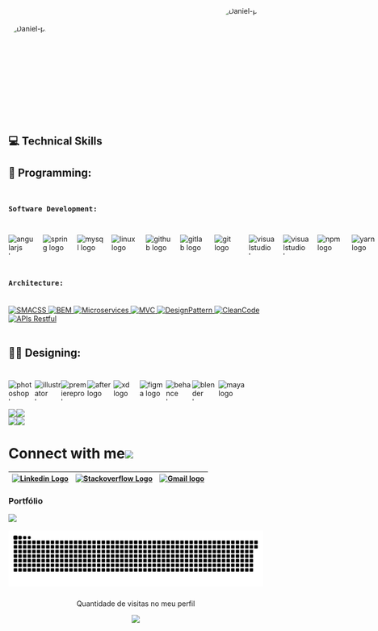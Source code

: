 <header id="l-header"  style="display:flex;justify-content:space-between;align-items:center">
<img align="center" alt="Daniel-pic" height="80" style="border-radius:50px;" src="https://cdn.discordapp.com/attachments/892047192632725524/912858934480621568/ASS_-_Lobinho_..png?width=200&height=**200**">

<img align="right" alt="Daniel-pic" height="150" style="border-radius:50px;" src="https://octocat-generator-assets.githubusercontent.com/my-octocat-1632780907576.png">
</header>

<br>

<main id="l-main">
<section id="l-skills">

# 💻 Technical Skills

## 💬 Programming: <br/></br>

### `Software Development:` </br></br>

<section id="l-section" style="display:flex; justify-content:left; align-items:center;gap:1rem">
      <img src="https://cdn.jsdelivr.net/gh/devicons/devicon/icons/angularjs/angularjs-original.svg"  height="40" width="52" alt="angularjs logo" />
      <img src="https://cdn.jsdelivr.net/gh/devicons/devicon/icons/spring/spring-original.svg" height="40" width="52" alt="spring logo"/>
      <img src="https://cdn.jsdelivr.net/gh/devicons/devicon/icons/mysql/mysql-original-wordmark.svg" height="40" width="52" alt="mysql logo" />
      <img src="https://cdn.jsdelivr.net/gh/devicons/devicon/icons/ubuntu/ubuntu-plain.svg" height="40" width="52" alt="linux logo" />
      <img src="https://cdn.jsdelivr.net/gh/devicons/devicon/icons/github/github-original.svg" height="40" width="52" alt="github logo"  />
      <img src="https://cdn.jsdelivr.net/gh/devicons/devicon/icons/gitlab/gitlab-original.svg" height="40" width="52" alt="gitlab logo"  />
      <img src="https://cdn.jsdelivr.net/gh/devicons/devicon/icons/git/git-original.svg" height="40" width="52" alt="git logo"  />
      <img src="https://cdn.jsdelivr.net/gh/devicons/devicon/icons/visualstudio/visualstudio-plain.svg" height="40" width="52" alt="visualstudio logo"  />
      <img src="https://cdn.jsdelivr.net/gh/devicons/devicon/icons/vscode/vscode-original.svg" height="40" width="52" alt="visualstudio logo"/>
      <img src="https://cdn.jsdelivr.net/gh/devicons/devicon/icons/npm/npm-original-wordmark.svg" height="40" width="52" alt="npm logo" />
      <img src="https://cdn.jsdelivr.net/gh/devicons/devicon/icons/yarn/yarn-original.svg" height="40" width="52" alt="yarn logo" />
      <img src="https://icongr.am/devicon/docker-original.svg?size=128&color=currentColor" eight="60" width="60" alt="docker logo"/>

</section>

</br>

### `Architecture:` <br/><br/>

<div align="left">
<a href="#">
      <img alt="SMACSS" src="https://img.shields.io/badge/SMACSS-gray.svg?style=for-the-badge" />
</a>
	<a href="#">
      <img alt="BEM" src="https://img.shields.io/badge/BEM-gray.svg?style=for-the-badge" />
</a>
<a href="#">
      <img alt="Microservices" src="https://img.shields.io/badge/Microservices-gray.svg?style=for-the-badge" />
</a>
<a href="#">
      <img alt="MVC" src="https://img.shields.io/badge/MVC-gray.svg?style=for-the-badge" />
</a>
<a href="#">
      <img alt="DesignPattern" src="https://img.shields.io/badge/DesignPattern-gray.svg?style=for-the-badge" />
</a>
<a href="#">
      <img alt="CleanCode" src="https://img.shields.io/badge/CleanCode-gray.svg?style=for-the-badge" />
</a>
<a href="#">
      <img alt="APIs Restful" src="https://img.shields.io/badge/APIs%20Restful-gray.svg?style=for-the-badge" />
</a>
</div>
<br/>

## ✍🏼 Designing: <br/></br>

<section id="l-section" style="display:flex; justify-content:left; align-items:center"> 
      <img src="https://cdn.jsdelivr.net/gh/devicons/devicon/icons/photoshop/photoshop-line.svg" height="40" width="52" alt="photoshop logo" />
      <img src="https://cdn.jsdelivr.net/gh/devicons/devicon/icons/illustrator/illustrator-line.svg" height="40" width="52" alt="illustrator logo"/>
      <img src="https://cdn.jsdelivr.net/gh/devicons/devicon/icons/premierepro/premierepro-original.svg" height="40" width="52" alt="premierepro logo" />
      <img src="https://cdn.jsdelivr.net/gh/devicons/devicon/icons/aftereffects/aftereffects-original.svg" height="40" width="52" alt="after logo" />                             
      <img src="https://cdn.jsdelivr.net/gh/devicons/devicon/icons/xd/xd-line.svg" height="40" width="52" alt="xd logo"/>
      <img src="https://cdn.jsdelivr.net/gh/devicons/devicon/icons/figma/figma-original.svg" height="40" width="52" alt="figma logo"/>
      <img src="https://cdn.jsdelivr.net/gh/devicons/devicon/icons/behance/behance-original.svg" height="40" width="52" alt="behance logo"  />
      <img src="https://cdn.jsdelivr.net/gh/devicons/devicon/icons/blender/blender-original.svg" height="40" width="52" alt="blender logo"/>
      <img src="https://cdn.jsdelivr.net/gh/devicons/devicon/icons/maya/maya-original.svg" height="40" width="52" alt="maya logo"/>


</section>

<br/>
</section>
</main>

<!-- <div align="center" >
	<a href="https://github.com/lobinhodev"></a>
</div> -->

<div style="display:flex" align="left">
    <img src="https://github-readme-stats.vercel.app/api?username=lobinhodev&show_icons=true&theme=midnight-purple&include_all_commits=true"/>
	<!--&include_all_commits=true&count_private=true-->
    <img src="https://github-readme-streak-stats.herokuapp.com/?user=lobinhodev&theme=midnight-purple"/>
<!--<img height="100em" src="https://github-readme-stats.vercel.app/api/top-langs/?username=lobinhodev&theme=midnight-purple"/> -->
</div>

<div style="display:flex" align="left">
     <img src="https://github-readme-stats.vercel.app/api/top-langs/?username=lobinhodev&layout=compact&langs_count=7&theme=midnight-purple"/>
     <img src="https://activity-graph.herokuapp.com/graph?username=lobinhodev&theme=midnight-purple"/>
</div>

# Connect with me<img src="https://github.com/TheDudeThatCode/TheDudeThatCode/blob/master/Assets/Handshake.gif" height="32px">

| [<img src="https://github.com/TheDudeThatCode/TheDudeThatCode/blob/master/Assets/Linkedin.svg" alt="Linkedin Logo" width="32">](https://www.linkedin.com/in/lobinhodev/) | [<img src="https://cdn.svgporn.com/logos/stackoverflow-icon.svg" alt="Stackoverflow Logo" width="28">](https://stackoverflow.com/users/17020212/lobinhodev) | [<img src="https://github.com/TheDudeThatCode/TheDudeThatCode/blob/master/Assets/Gmail.svg" alt="Gmail logo" height="32">](mailto:contatolobinhodev@gmail.com) |
| :----------------------------------------------------------------------------------------------------------------------------------------------------------------------: | :---------------------------------------------------------------------------------------------------------------------------------------------------------: | :------------------------------------------------------------------------------------------------------------------------------------------------------------: |

<!--[<img src="https://github.com/TheDudeThatCode/TheDudeThatCode/blob/master/Assets/Instagram.svg" alt="instagram logo" width="32">](https://www.instagram.com/robotdeveloper/) |-->

### Portfólio

<div>
	<a href="https://lobinhodev.github.io/Portfolio-lobinhodev/" >
		<img width="50px" src="https://img.shields.io/badge/website-000000?style=for-the-badge&logo=About.me&logoColor=white">
	</a>
</div>

![Snake animation](https://github.com/lobinhodev/lobinhodev/blob/output/github-contribution-grid-snake.svg)

###

<p align="center"> Quantidade  de visitas no meu perfil  </p>
<p align="center">   <img alingn="center" src="https://profile-counter.glitch.me/lobinhodev/count.svg" />

</div>
